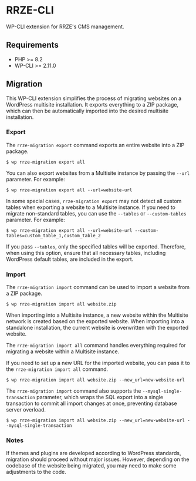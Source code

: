 # RRZE-CLI

WP-CLI extension for RRZE's CMS management.

## Requirements

-   PHP >= 8.2
-   WP-CLI >= 2.11.0

## Migration

This WP-CLI extension simplifies the process of migrating websites on a WordPress multisite installation. It exports everything to a ZIP package, which can then be automatically imported into the desired multisite installation.

### Export

The `rrze-migration export` command exports an entire website into a ZIP package.

```
$ wp rrze-migration export all
```

You can also export websites from a Multisite instance by passing the `--url` parameter. For example:

```
$ wp rrze-migration export all --url=website-url
```
In some special cases, `rrze-migration export` may not detect all custom tables when exporting a website to a Multisite instance. If you need to migrate non-standard tables, you can use the `--tables` or `--custom-tables` parameter. For example:

```
$ wp rrze-migration export all --url=website-url --custom-tables=custom_table_1,custom_table_2
```

If you pass `--tables`, only the specified tables will be exported. Therefore, when using this option, ensure that all necessary tables, including WordPress default tables, are included in the export.

### Import

The `rrze-migration import` command can be used to import a website from a ZIP package.

```
$ wp rrze-migration import all website.zip
```
When importing into a Multisite instance, a new website within the Multisite network is created based on the exported website. When importing into a standalone installation, the current website is overwritten with the exported website.

The `rrze-migration import all` command handles everything required for migrating a website within a Multisite instance.

If you need to set up a new URL for the imported website, you can pass it to the `rrze-migration import all` command.

```
$ wp rrze-migration import all website.zip --new_url=new-website-url
```

The `rrze-migration import` command also supports the `--mysql-single-transaction` parameter, which wraps the SQL export into a single transaction to commit all import changes at once, preventing database server overload.

```
$ wp rrze-migration import all website.zip --new_url=new-website-url --mysql-single-transaction
```

### Notes

If themes and plugins are developed according to WordPress standards, migration should proceed without major issues. However, depending on the codebase of the website being migrated, you may need to make some adjustments to the code.